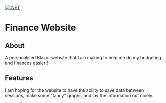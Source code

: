 [![.NET](https://github.com/NyoomNyoom/FinanceWebsite/actions/workflows/dotnet.yml/badge.svg)](https://github.com/NyoomNyoom/FinanceWebsite/actions/workflows/dotnet.yml)
# Finance Website
## About
A personalised Blazor website that I am making to help me do my budgeting and finances easier!!

## Features
I am hoping for the website to have the ability to save data between sessions, make some "fancy" graphs, and lay the information out nicely.
